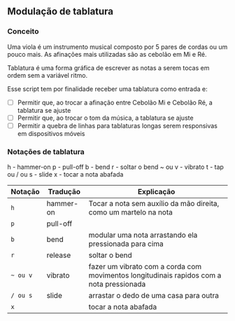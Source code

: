 ## Modulação de tablatura

### Conceito

Uma viola é um instrumento musical composto por 5 pares de cordas ou um pouco mais. As afinações mais utilizadas são as cebolão em Mi e Ré.  

Tablatura é uma forma gráfica de escrever as notas a serem tocas em ordem sem a variável ritmo. 

Esse script tem por finalidade receber uma tablatura como entrada e:

- [ ] Permitir que, ao trocar a afinação entre Cebolão Mi e Cebolão Ré, a tablatura se ajuste
- [ ] Permitir que, ao trocar o tom da música, a tablatura se ajuste
- [ ] Permitir a quebra de linhas para tablaturas longas serem responsivas em dispositivos móveis

### Notações de tablatura

h - hammer-on
p - pull-off
b - bend
r - soltar o bend
~ ou v - vibrato
t - tap
ou / ou s - slide
x - tocar a nota abafada

Notação | Tradução | Explicação
--- | --- | ---
`h` | hammer-on | Tocar a nota sem auxílio da mão direita, como um martelo na nota
`p` | pull-off |
`b` | bend | modular uma nota arrastando ela pressionada para cima
`r` | release | soltar o bend
`~ ou v` | vibrato | fazer um vibrato com a corda com movimentos longitudinais rapidos com a nota pressionada
`/ ou s` | slide | arrastar o dedo de uma casa para outra
`x` | | tocar a nota abafada
